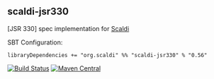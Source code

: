 ## scaldi-jsr330

[JSR 330] spec implementation for [Scaldi](http://scaldi.org)

SBT Configuration:

    libraryDependencies += "org.scaldi" %% "scaldi-jsr330" % "0.56"

[![Build Status](https://travis-ci.org/scaldi/scaldi-jsr330.png)](https://travis-ci.org/scaldi/scaldi-jsr330) [![Maven Central](https://maven-badges.herokuapp.com/maven-central/org.scaldi/scaldi-jsr330_2.11/badge.svg)](https://maven-badges.herokuapp.com/maven-central/org.scaldi/scaldi-jsr330_2.11)
